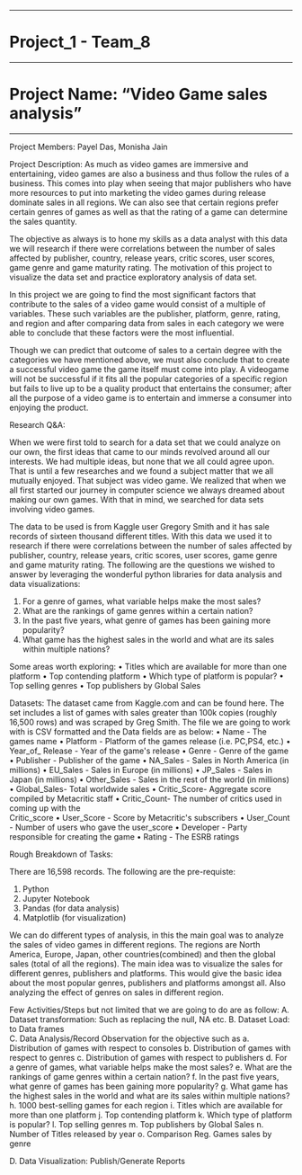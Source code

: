 --------------------------------
# Project_1 - Team_8
--------------------------------
# Project Name: “Video Game sales analysis”
--------------------------------

Project Members:  Payel Das, Monisha Jain


Project Description: 
As much as video games are immersive and entertaining, video games are also a business and thus follow the rules of a business. This comes into play when seeing that major publishers who have more resources to put into marketing the video games during release dominate sales in all regions. We can also see that certain regions prefer certain genres of games as well as that the rating of a game can determine the sales quantity.

The objective as always is to hone my skills as a data analyst with this data we will research if there were correlations between the number of sales affected by publisher, country, release years, critic scores, user scores, game genre and game maturity rating. The motivation of this project to visualize the data set and practice exploratory analysis of data set.

In this project we are going to find the most significant factors that contribute to the sales of a video game would consist of a multiple of variables. These such variables are the publisher, platform, genre, rating, and region and after comparing data from sales in each category we were able to conclude that these factors were the most influential.

Though we can predict that outcome of sales to a certain degree with the categories we have mentioned above, we must also conclude that to create a successful video game the game itself must come into play. A videogame will not be successful if it fits all the popular categories of a specific region but fails to live up to be a quality product that entertains the consumer; after all the purpose of a video game is to entertain and immerse a consumer into enjoying the product.
 
Research Q&A:

When we were first told to search for a data set that we could analyze on our own, the first ideas that came to our minds revolved around all our interests. We had multiple ideas, but none that we all could agree upon. That is until a few researches and we found a subject matter that we all mutually enjoyed. That subject was video game. We realized that when we all first started our journey in computer science we always dreamed about making our own games. With that in mind, we searched for data sets involving video games.

The data to be used is from Kaggle user Gregory Smith and it has sale records of sixteen thousand different titles. With this data we used it to research if there were correlations between the number of sales affected by publisher, country, release years, critic scores, user scores, game genre and game maturity rating. The following are the questions we wished to answer by leveraging the wonderful python libraries for data analysis and data visualizations:

1. For a genre of games, what variable helps make the most sales?
2. What are the rankings of game genres within a certain nation?
3. In the past five years, what genre of games has been gaining more popularity?
4. What game has the highest sales in the world and what are its sales within multiple nations?

Some areas worth exploring:
•	Titles which are available for more than one platform
•	Top contending platform
•	Which type of platform is popular?
•	Top selling genres
•	Top publishers by Global Sales


Datasets:
The dataset came from Kaggle.com and can be found here. The set includes a list of games with sales greater than 100k copies (roughly 16,500 rows) and was scraped by Greg Smith.
The file we are going to work with is CSV formatted and the Data fields are as below:
•	Name		-  The games name
•	Platform   	-  Platform of the games release (i.e. PC,PS4, etc.)
•	Year_of_
Release 	-  Year of the game's release
•	Genre   	-  Genre of the game
•	Publisher   -  Publisher of the game
•	NA_Sales 	-  Sales in North America (in millions)
•	EU_Sales 	-  Sales in Europe (in millions)
•	JP_Sales 	- Sales in Japan (in millions)
•	Other_Sales -  Sales in the rest of the world (in millions)
•	Global_Sales-  Total worldwide sales
•	Critic_Score-   Aggregate score compiled by Metacritic staff
•	Critic_Count-    The number of critics used in coming up with the          
                     Critic_score
•	User_Score	-  Score by Metacritic's subscribers
•	User_Count	-  Number of users who gave the user_score
•	Developer   -  Party responsible for creating the game
•	Rating 	-  The ESRB ratings

Rough Breakdown of Tasks: 

There are 16,598 records. The following are the pre-requiste:
1.	Python
2.	Jupyter Notebook
3.	Pandas (for data analysis)
4.	Matplotlib (for visualization)


We can do different types of analysis, in this the main goal was to analyze the sales of video games in different regions. The regions are North America, Europe, Japan, other countries(combined) and then the global sales (total of all the regions). The main idea was to visualize the sales for different genres, publishers and platforms. This would give the basic idea about the most popular genres, publishers and platforms amongst all. Also analyzing the effect of genres on sales in different region.

Few Activities/Steps but not limited that we are going to do are as follow:
A.	Dataset transformation: Such as replacing the null, NA etc.
B.	Dataset Load:  to Data frames  
C.	Data Analysis/Record Observation for the objective such as 
a.	Distribution of games with respect to consoles
b.	Distribution of games with respect to genres
c.	Distribution of games with respect to publishers
d.	For a genre of games, what variable helps make the most sales?
e.	What are the rankings of game genres within a certain nation?
f.	In the past five years, what genre of games has been gaining more popularity?
g.	What game has the highest sales in the world and what are its sales within multiple nations?
h.	1000 best-selling games for each region 
i.	Titles which are available for more than one platform
j.	Top contending platform
k.	Which type of platform is popular?
l.	Top selling genres
m.	Top publishers by Global Sales
n.	Number of Titles released by year
o.	Comparison Reg. Games sales by genre

D.	Data Visualization: Publish/Generate Reports	
